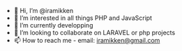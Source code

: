 - 👋 Hi, I’m @iramikken
- 👀 I’m interested in all things PHP and JavaScript
- 🌱 I’m currently developping
- 💞️ I’m looking to collaborate on LARAVEL or php projects
- 📫 How to reach me - email: iramikken@gmail.com

<!---
iramikken/iramikken is a ✨ special ✨ repository because its `README.md` (this file) appears on your GitHub profile.
You can click the Preview link to take a look at your changes.
--->

